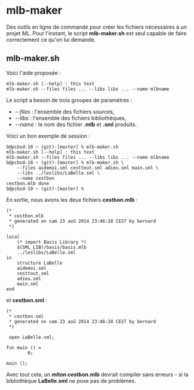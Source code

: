 mlb-maker
=========

Des outils en ligne  de commande pour créer les fichiers nécessaires à un projet _ML_. Pour l'instant, le script __mlb-maker.sh__ est seul capable de faire correctement ce qu'on lui demande.

mlb-maker.sh
------------

Voici l'aide proposée :

	mlb-maker.sh [--help] : this text
	mlb-maker.sh --files files ... --libs libs ... --name mlbname

Le script a besoin de trois groupes de paramètres :

* _--files_ : l'ensemble des fichiers sources,
* _--libs_ : l'ensemble des fichiers bibliothèques,
* _--name_ : le nom des fichier __.mlb__ et __.sml__ produits.

Voici un bon exemple de session :

	b@pcbsd-10 ~ (git)-[master] % mlb-maker.sh
	mlb-maker.sh [--help] : this text
	mlb-maker.sh --files files ... --libs libs ... --name mlbname
	b@pcbsd-10 ~ (git)-[master] % mlb-maker.sh \
		--files aidemoi.sml cesttout.sml adieu.sml main.sml \
		--libs ../leslibs/LaBelle.sml \
		--name cestbon
	cestbon.mlb done
	b@pcbsd-10 ~ (git)-[master] %

En sortie, nous avons les deux fichiers __cestbon.mlb__ :

	(*
	 * cestbon.mlb
	 * generated on sam 23 aoû 2014 23:46:28 CEST by bernard
	 *)

	local
		(* import Basis Library *)
		$(SML_LIB)/basis/basis.mlb
		../leslibs/LaBelle.sml
	in
		structure LaBelle
		aidemoi.sml
		cesttout.sml
		adieu.sml
		main.sml
	end

	
et __cestbon.sml__ :

	(*
	 * cestbon.sml
	 * generated on sam 23 aoû 2014 23:46:28 CEST by bernard
	 *)

	 open LaBelle.sml;

	fun main () =
			0;

	main ();

Avec tout cela, un __mlton cestbon.mlb__ devrait compiler sans erreurs - si la bibliothèque __LaBelle.sml__ ne pose pas de problèmes.	
